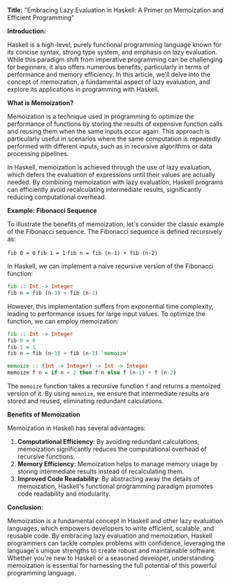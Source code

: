 **Title:** "Embracing Lazy Evaluation in Haskell: A Primer on Memoization and Efficient Programming"

**Introduction:**

Haskell is a high-level, purely functional programming language known for its concise syntax, strong type system, and emphasis on lazy evaluation. While this paradigm shift from imperative programming can be challenging for beginners, it also offers numerous benefits, particularly in terms of performance and memory efficiency. In this article, we'll delve into the concept of memoization, a fundamental aspect of lazy evaluation, and explore its applications in programming with Haskell.

**What is Memoization?**

Memoization is a technique used in programming to optimize the performance of functions by storing the results of expensive function calls and reusing them when the same inputs occur again. This approach is particularly useful in scenarios where the same computation is repeatedly performed with different inputs, such as in recursive algorithms or data processing pipelines.

In Haskell, memoization is achieved through the use of lazy evaluation, which defers the evaluation of expressions until their values are actually needed. By combining memoization with lazy evaluation, Haskell programs can efficiently avoid recalculating intermediate results, significantly reducing computational overhead.

**Example: Fibonacci Sequence**

To illustrate the benefits of memoization, let's consider the classic example of the Fibonacci sequence. The Fibonacci sequence is defined recursively as:

`fib 0 = 0`
`fib 1 = 1`
`fib n = fib (n-1) + fib (n-2)`

In Haskell, we can implement a naive recursive version of the Fibonacci function:
```haskell
fib :: Int -> Integer
fib n = fib (n-1) + fib (n-2)
```
However, this implementation suffers from exponential time complexity, leading to performance issues for large input values. To optimize the function, we can employ memoization:
```haskell
fib :: Int -> Integer
fib 0 = 0
fib 1 = 1
fib n = fib (n-1) + fib (n-2) `memoize`

memoize :: (Int -> Integer) -> Int -> Integer
memoize f n = if n < 2 then f n else f (n-1) + f (n-2)
```
The `memoize` function takes a recursive function `f` and returns a memoized version of it. By using `memoize`, we ensure that intermediate results are stored and reused, eliminating redundant calculations.

**Benefits of Memoization**

Memoization in Haskell has several advantages:

1.  **Computational Efficiency**: By avoiding redundant calculations, memoization significantly reduces the computational overhead of recursive functions.
2.  **Memory Efficiency**: Memoization helps to manage memory usage by storing intermediate results instead of recalculating them.
3.  **Improved Code Readability**: By abstracting away the details of memoization, Haskell's functional programming paradigm promotes code readability and modularity.

**Conclusion:**

Memoization is a fundamental concept in Haskell and other lazy evaluation languages, which empowers developers to write efficient, scalable, and reusable code. By embracing lazy evaluation and memoization, Haskell programmers can tackle complex problems with confidence, leveraging the language's unique strengths to create robust and maintainable software. Whether you're new to Haskell or a seasoned developer, understanding memoization is essential for harnessing the full potential of this powerful programming language.